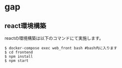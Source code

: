 # gap
## react環境構築
reactの環境構築は以下のコマンドにて実施します。

```
$ docker-compose exec web_front bash #bash内に入ります
$ cd frontend
$ npm install
$ npm start
```